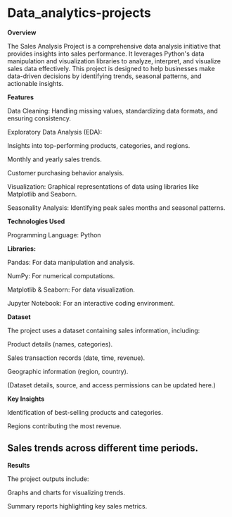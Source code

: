 # Data_analytics-projects
**Overview**

The Sales Analysis Project is a comprehensive data analysis initiative that provides insights into sales performance. It leverages Python's data manipulation and visualization libraries to analyze, interpret, and visualize sales data effectively. This project is designed to help businesses make data-driven decisions by identifying trends, seasonal patterns, and actionable insights.

**Features**

Data Cleaning: Handling missing values, standardizing data formats, and ensuring consistency.

Exploratory Data Analysis (EDA):

Insights into top-performing products, categories, and regions.

Monthly and yearly sales trends.

Customer purchasing behavior analysis.

Visualization: Graphical representations of data using libraries like Matplotlib and Seaborn.

Seasonality Analysis: Identifying peak sales months and seasonal patterns.

**Technologies Used**

Programming Language: Python

**Libraries:**

Pandas: For data manipulation and analysis.

NumPy: For numerical computations.

Matplotlib & Seaborn: For data visualization.

Jupyter Notebook: For an interactive coding environment.

**Dataset**

The project uses a dataset containing sales information, including:

Product details (names, categories).

Sales transaction records (date, time, revenue).

Geographic information (region, country).

(Dataset details, source, and access permissions can be updated here.)

**Key Insights**

Identification of best-selling products and categories.

Regions contributing the most revenue.

Sales trends across different time periods.
-----

**Results**

The project outputs include:

Graphs and charts for visualizing trends.

Summary reports highlighting key sales metrics.
